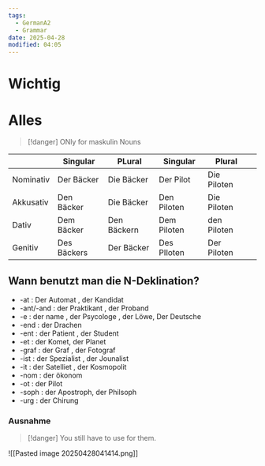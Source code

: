 ```yaml
---
tags:
  - GermanA2
  - Grammar
date: 2025-04-28
modified: 04:05
---
```

# Wichtig

# Alles
>[!danger] ONly for maskulin Nouns
>

|           | Singular    | PLural      | Singular    | Plural      |     |
| --------- | ----------- | ----------- | ----------- | ----------- | --- |
| Nominativ | Der Bäcker  | Die Bäcker  | Der Pilot   | Die Piloten |     |
| Akkusativ | Den Bäcker  | Die Bäcker  | Den Piloten | Die Piloten |     |
| Dativ     | Dem Bäcker  | Den Bäckern | Dem Piloten | den Piloten |     |
| Genitiv   | Des Bäckers | Der Bäcker  | Des PIloten | Der Piloten |     |

## Wann benutzt man die N-Deklination?
- -at : Der Automat , der Kandidat
- -ant/-and : der Praktikant , der Proband
- -e : der name , der Psycologe , der Löwe, Der Deutsche
- -end : der Drachen
- -ent : der Patient , der Student
- -et : der Komet, der Planet
- -graf : der Graf , der Fotograf
- -ist : der Spezialist , der Jounalist
- -it : der Satelliet , der Kosmopolit
- -nom : der ökonom
- -ot : der Pilot
- -soph : der Apostroph, der Philsoph
- -urg : der Chirung
### Ausnahme
>[!danger] You still have to use for them.

![[Pasted image 20250428041414.png]]
